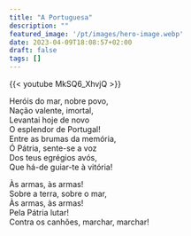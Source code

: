 ```yaml
---
title: "A Portuguesa"
description: ""
featured_image: '/pt/images/hero-image.webp'
date: 2023-04-09T18:08:57+02:00
draft: false
tags: []
---
```


{{< youtube MkSQ6_XhvjQ >}}

Heróis do mar, nobre povo,  
Nação valente, imortal,  
Levantai hoje de novo  
O esplendor de Portugal!  
Entre as brumas da memória,  
Ó Pátria, sente-se a voz  
Dos teus egrégios avós,  
Que há-de guiar-te à vitória!

Às armas, às armas!  
Sobre a terra, sobre o mar,  
Às armas, às armas!  
Pela Pátria lutar!  
Contra os canhões, marchar, marchar!
